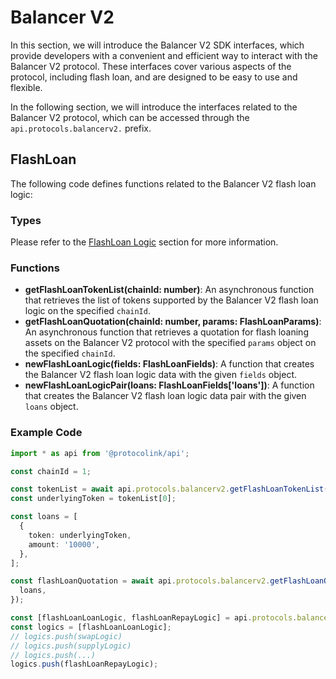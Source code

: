 # Balancer V2

In this section, we will introduce the Balancer V2 SDK interfaces, which provide developers with a convenient and efficient way to interact with the Balancer V2 protocol. These interfaces cover various aspects of the protocol, including flash loan, and are designed to be easy to use and flexible.

In the following section, we will introduce the interfaces related to the Balancer V2 protocol, which can be accessed through the `api.protocols.balancerv2.` prefix.

## FlashLoan

The following code defines functions related to the Balancer V2 flash loan logic:

### Types

Please refer to the [FlashLoan Logic](flashloan-logic.md) section for more information.

### Functions

* **getFlashLoanTokenList(chainId: number)**: An asynchronous function that retrieves the list of tokens supported by the Balancer V2 flash loan logic on the specified `chainId`.
* **getFlashLoanQuotation(chainId: number, params: FlashLoanParams)**: An asynchronous function that retrieves a quotation for flash loaning assets on the Balancer V2 protocol with the specified `params` object on the specified `chainId`.
* **newFlashLoanLogic(fields: FlashLoanFields)**: A function that creates the Balancer V2 flash loan logic data with the given `fields` object.
* **newFlashLoanLogicPair(loans: FlashLoanFields\['loans'])**: A function that creates the Balancer V2 flash loan logic data pair with the given `loans` object.

### Example Code

```typescript
import * as api from '@protocolink/api';

const chainId = 1;

const tokenList = await api.protocols.balancerv2.getFlashLoanTokenList(chainId);
const underlyingToken = tokenList[0];

const loans = [
  {
    token: underlyingToken,
    amount: '10000',
  },
];

const flashLoanQuotation = await api.protocols.balancerv2.getFlashLoanQuotation(chainId, {
  loans,
});

const [flashLoanLoanLogic, flashLoanRepayLogic] = api.protocols.balancerv2.newFlashLoanLogicPair(loans);
const logics = [flashLoanLoanLogic];
// logics.push(swapLogic)
// logics.push(supplyLogic)
// logics.push(...)
logics.push(flashLoanRepayLogic);
```
